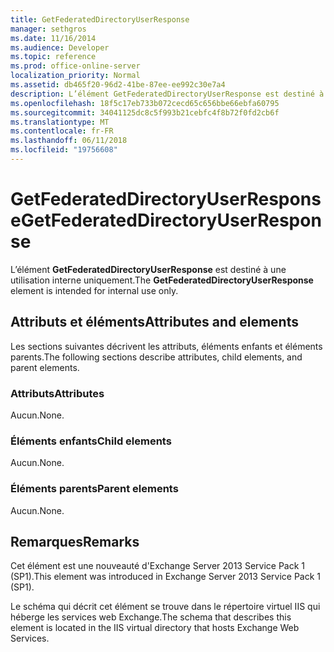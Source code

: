 ```yaml
---
title: GetFederatedDirectoryUserResponse
manager: sethgros
ms.date: 11/16/2014
ms.audience: Developer
ms.topic: reference
ms.prod: office-online-server
localization_priority: Normal
ms.assetid: db465f20-96d2-41be-87ee-ee992c30e7a4
description: L’élément GetFederatedDirectoryUserResponse est destiné à une utilisation interne uniquement.
ms.openlocfilehash: 18f5c17eb733b072cecd65c656bbe66ebfa60795
ms.sourcegitcommit: 34041125dc8c5f993b21cebfc4f8b72f0fd2cb6f
ms.translationtype: MT
ms.contentlocale: fr-FR
ms.lasthandoff: 06/11/2018
ms.locfileid: "19756608"
---
```

# <a name="getfederateddirectoryuserresponse"></a><span data-ttu-id="303e5-103">GetFederatedDirectoryUserResponse</span><span class="sxs-lookup"><span data-stu-id="303e5-103">GetFederatedDirectoryUserResponse</span></span>

<span data-ttu-id="303e5-104">L’élément **GetFederatedDirectoryUserResponse** est destiné à une utilisation interne uniquement.</span><span class="sxs-lookup"><span data-stu-id="303e5-104">The **GetFederatedDirectoryUserResponse** element is intended for internal use only.</span></span> 

## <a name="attributes-and-elements"></a><span data-ttu-id="303e5-105">Attributs et éléments</span><span class="sxs-lookup"><span data-stu-id="303e5-105">Attributes and elements</span></span>

<span data-ttu-id="303e5-106">Les sections suivantes décrivent les attributs, éléments enfants et éléments parents.</span><span class="sxs-lookup"><span data-stu-id="303e5-106">The following sections describe attributes, child elements, and parent elements.</span></span>
  
### <a name="attributes"></a><span data-ttu-id="303e5-107">Attributs</span><span class="sxs-lookup"><span data-stu-id="303e5-107">Attributes</span></span>

<span data-ttu-id="303e5-108">Aucun.</span><span class="sxs-lookup"><span data-stu-id="303e5-108">None.</span></span>
  
### <a name="child-elements"></a><span data-ttu-id="303e5-109">Éléments enfants</span><span class="sxs-lookup"><span data-stu-id="303e5-109">Child elements</span></span>

<span data-ttu-id="303e5-110">Aucun.</span><span class="sxs-lookup"><span data-stu-id="303e5-110">None.</span></span>
  
### <a name="parent-elements"></a><span data-ttu-id="303e5-111">Éléments parents</span><span class="sxs-lookup"><span data-stu-id="303e5-111">Parent elements</span></span>

<span data-ttu-id="303e5-112">Aucun.</span><span class="sxs-lookup"><span data-stu-id="303e5-112">None.</span></span>
  
## <a name="remarks"></a><span data-ttu-id="303e5-113">Remarques</span><span class="sxs-lookup"><span data-stu-id="303e5-113">Remarks</span></span>

<span data-ttu-id="303e5-114">Cet élément est une nouveauté d'Exchange Server 2013 Service Pack 1 (SP1).</span><span class="sxs-lookup"><span data-stu-id="303e5-114">This element was introduced in Exchange Server 2013 Service Pack 1 (SP1).</span></span>
  
<span data-ttu-id="303e5-115">Le schéma qui décrit cet élément se trouve dans le répertoire virtuel IIS qui héberge les services web Exchange.</span><span class="sxs-lookup"><span data-stu-id="303e5-115">The schema that describes this element is located in the IIS virtual directory that hosts Exchange Web Services.</span></span>
  

